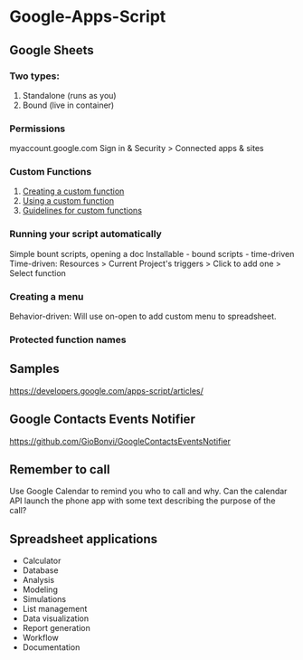 # Google-Apps-Script

## Google Sheets

### Two types:

1. Standalone (runs as you)
2. Bound (live in container)

### Permissions

myaccount.google.com
Sign in & Security > Connected apps & sites

### Custom Functions
1. [Creating a custom function](https://developers.google.com/apps-script/guides/sheets/functions#creating_a_custom_function)
2. [Using a custom function](https://developers.google.com/apps-script/guides/sheets/functions#using_a_custom_function)
3. [Guidelines for custom functions](https://developers.google.com/apps-script/guides/sheets/functions#guidelines_for_custom_functions)

### Running your script automatically

Simple bount scripts, opening a doc
Installable - bound scripts - time-driven
Time-driven: Resources > Current Project's triggers > Click to add one > Select function

### Creating a menu

Behavior-driven: Will use on-open to add custom menu to spreadsheet.

### Protected function names

## Samples
https://developers.google.com/apps-script/articles/

## Google Contacts Events Notifier
https://github.com/GioBonvi/GoogleContactsEventsNotifier

## Remember to call
Use Google Calendar to remind you who to call and why.
Can the calendar API launch the phone app with some text describing the purpose of the call?

## Spreadsheet applications

- Calculator
- Database
- Analysis
- Modeling
- Simulations
- List management
- Data visualization
- Report generation
- Workflow
- Documentation
